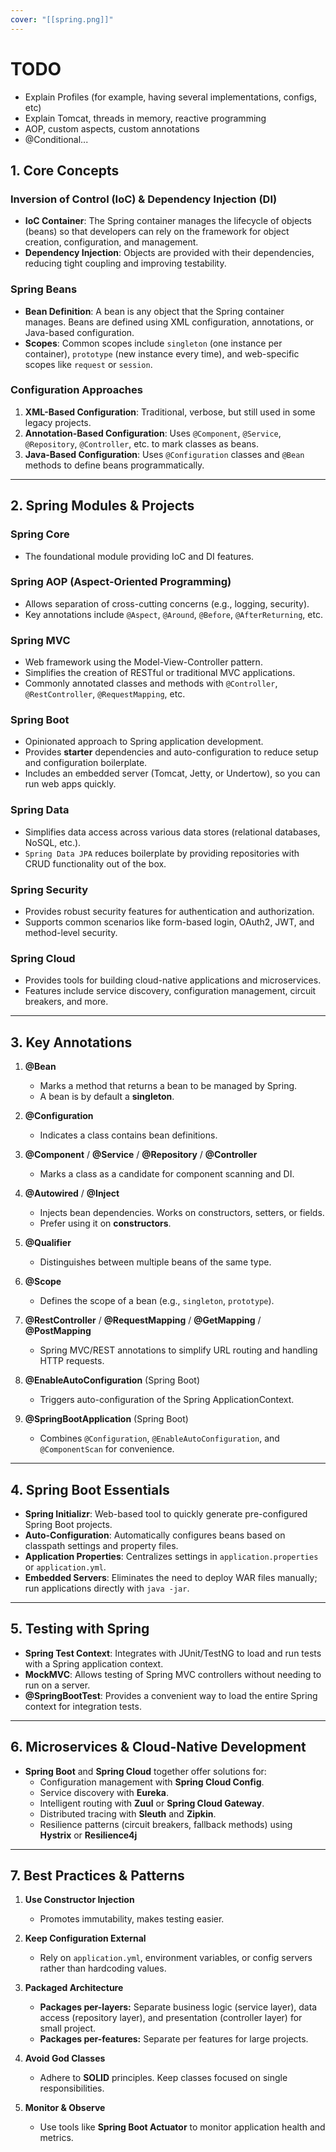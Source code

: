 ```yaml
---
cover: "[[spring.png]]"
---
```


# TODO
- Explain Profiles (for example, having several implementations, configs, etc)
- Explain Tomcat, threads in memory, reactive programming
- AOP, custom aspects, custom annotations
- @Conditional...

## 1. Core Concepts

### Inversion of Control (IoC) & Dependency Injection (DI)
- **IoC Container**: The Spring container manages the lifecycle of objects (beans) so that developers can rely on the framework for object creation, configuration, and management.
- **Dependency Injection**: Objects are provided with their dependencies, reducing tight coupling and improving testability.

### Spring Beans
- **Bean Definition**: A bean is any object that the Spring container manages. Beans are defined using XML configuration, annotations, or Java-based configuration.
- **Scopes**: Common scopes include `singleton` (one instance per container), `prototype` (new instance every time), and web-specific scopes like `request` or `session`.

### Configuration Approaches
1. **XML-Based Configuration**: Traditional, verbose, but still used in some legacy projects.
2. **Annotation-Based Configuration**: Uses `@Component`, `@Service`, `@Repository`, `@Controller`, etc. to mark classes as beans.
3. **Java-Based Configuration**: Uses `@Configuration` classes and `@Bean` methods to define beans programmatically.

---

## 2. Spring Modules & Projects

### Spring Core
- The foundational module providing IoC and DI features.

### Spring AOP (Aspect-Oriented Programming)
- Allows separation of cross-cutting concerns (e.g., logging, security).
- Key annotations include `@Aspect`, `@Around`, `@Before`, `@AfterReturning`, etc.

### Spring MVC
- Web framework using the Model-View-Controller pattern.
- Simplifies the creation of RESTful or traditional MVC applications.
- Commonly annotated classes and methods with `@Controller`, `@RestController`, `@RequestMapping`, etc.

### Spring Boot
- Opinionated approach to Spring application development.
- Provides **starter** dependencies and auto-configuration to reduce setup and configuration boilerplate.
- Includes an embedded server (Tomcat, Jetty, or Undertow), so you can run web apps quickly.

### Spring Data
- Simplifies data access across various data stores (relational databases, NoSQL, etc.).
- `Spring Data JPA` reduces boilerplate by providing repositories with CRUD functionality out of the box.

### Spring Security
- Provides robust security features for authentication and authorization.
- Supports common scenarios like form-based login, OAuth2, JWT, and method-level security.

### Spring Cloud
- Provides tools for building cloud-native applications and microservices.
- Features include service discovery, configuration management, circuit breakers, and more.

---

## 3. Key Annotations

1. **@Bean**
    - Marks a method that returns a bean to be managed by Spring.
    - A bean is by default a **singleton**.
    
2. **@Configuration**
    - Indicates a class contains bean definitions.
    
3. **@Component** / **@Service** / **@Repository** / **@Controller**
    - Marks a class as a candidate for component scanning and DI.
    
4. **@Autowired** / **@Inject**
    - Injects bean dependencies. Works on constructors, setters, or fields.
    - Prefer using it on **constructors**.
    
5. **@Qualifier**
    - Distinguishes between multiple beans of the same type.

6. **@Scope**
    - Defines the scope of a bean (e.g., `singleton`, `prototype`).
    
7. **@RestController** / **@RequestMapping** / **@GetMapping** / **@PostMapping**
    - Spring MVC/REST annotations to simplify URL routing and handling HTTP requests.
    
8. **@EnableAutoConfiguration** (Spring Boot)
    - Triggers auto-configuration of the Spring ApplicationContext.
    
9. **@SpringBootApplication** (Spring Boot)
    - Combines `@Configuration`, `@EnableAutoConfiguration`, and `@ComponentScan` for convenience.

---

## 4. Spring Boot Essentials

- **Spring Initializr**: Web-based tool to quickly generate pre-configured Spring Boot projects.
- **Auto-Configuration**: Automatically configures beans based on classpath settings and property files.
- **Application Properties**: Centralizes settings in `application.properties` or `application.yml`.
- **Embedded Servers**: Eliminates the need to deploy WAR files manually; run applications directly with `java -jar`.

---

## 5. Testing with Spring

- **Spring Test Context**: Integrates with JUnit/TestNG to load and run tests with a Spring application context.
- **MockMVC**: Allows testing of Spring MVC controllers without needing to run on a server.
- **@SpringBootTest**: Provides a convenient way to load the entire Spring context for integration tests.

---

## 6. Microservices & Cloud-Native Development

- **Spring Boot** and **Spring Cloud** together offer solutions for:
    - Configuration management with **Spring Cloud Config**.
    - Service discovery with **Eureka**.
    - Intelligent routing with **Zuul** or **Spring Cloud Gateway**.
    - Distributed tracing with **Sleuth** and **Zipkin**.
    - Resilience patterns (circuit breakers, fallback methods) using **Hystrix** or **Resilience4j**

---

## 7. Best Practices & Patterns

1. **Use Constructor Injection**
    - Promotes immutability, makes testing easier.
    
2. **Keep Configuration External**
    - Rely on `application.yml`, environment variables, or config servers rather than hardcoding values.
    
3. **Packaged Architecture**
    - **Packages per-layers:** Separate business logic (service layer), data access (repository layer), and presentation (controller layer) for small project.
    - **Packages per-features:** Separate per features for large projects.
    
4. **Avoid God Classes**
    - Adhere to **SOLID** principles. Keep classes focused on single responsibilities.
    
5. **Monitor & Observe**
    - Use tools like **Spring Boot Actuator** to monitor application health and metrics.
